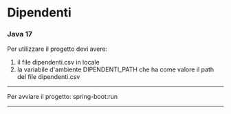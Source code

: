 # Dipendenti
### Java 17


Per utilizzare il progetto devi avere:
1) il file dipendenti.csv in locale
2) la variabile d'ambiente DIPENDENTI_PATH che ha come valore il path del file dipendenti.csv

---

Per avviare il progetto: spring-boot:run

---


